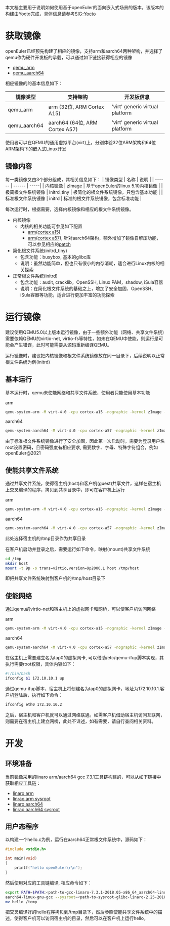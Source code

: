本文档主要用于说明如何使用基于openEuler的面向嵌入式场景的版本。该版本的构建由Yocto完成，具体信息请参考[SIG-Yocto](https://gitee.com/openeuler/community/tree/master/sig/sig-Yocto)

# 获取镜像
openEuler已经预先构建了相应的镜像，支持arm和aarch64两种架构，并选择了qemu作为硬件开发板的承载，可以通过如下链接获得相应的镜像

- [qemu_arm](https://gitee.com/beilingxie/yocto-embedded-tools/tree/images/qemu-arm)
- [qemu_aarch64](https://gitee.com/beilingxie/yocto-embedded-tools/tree/images/qemu-aarch64)

相应镜像的的基本信息如下：

| 镜像类型 | 支持架构 | 开发板信息 |
| ------ | ------ | -----|
| qemu_arm | arm (32位, ARM Cortex A15) | 'virt' generic virtual platform |
| qemu_aarch64 | aarch64 (64位, ARM Cortex A57) | 'virt' generic virtual platform |

使用者可以在QEMU的通用虚拟平台(virt)上，分别体验32位ARM架构和64位ARM架构下的嵌入式Linux开发

## 镜像内容
每一类镜像又由3个部分组成，其相关信息如下：
| 镜像类型 | 名称 | 说明 |
| ------ | ------ | -----|
| 内核镜像 | zImage | 基于openEuler的linux 5.10内核镜像 |
| 极简根文件系统镜像 | initrd_tiny | 极简化的根文件系统镜像，只包含基本功能 |
| 标准根文件系统镜像 | initrd | 标准的根文件系统镜像，包含标准功能 |

每次运行时，根据需要，选择内核镜像和相应的根文件系统镜像。

- 内核镜像
  - 内核的相关功能可参见如下配置
     - [arm(cortex a15)](https://gitee.com/openeuler/yocto-embedded-tools/blob/openEuler-21.09/config/arm/defconfig-kernel)
     - [arm(cortex a57)](https://gitee.com/openeuler/yocto-embedded-tools/blob/openEuler-21.09/config/arm64/defconfig-kernel), 针对aarch64架构，额外增加了镜像自解压功能，可以参见相应的[patch](https://gitee.com/openeuler/yocto-embedded-tools/blob/openEuler-21.09/patches/arm64/0001-arm64-add-zImage-support-for-arm64.patch)
- 简化根文件系统(initrd_tiny)
  - 包含功能：busybox, 基本的glibc库
  - 说明：虽然功能简单，但也只有很小的内存消耗，适合进行Linux内核的相关探索
- 正常根文件系统(initrd)
  - 包含功能：audit, cracklib，OpenSSH, Linux PAM，shadow, iSula容器
  - 说明：在简化根文件系统的基础之上，增加了安全加固、OpenSSH、iSula容器等功能，适合进行更加丰富的功能探索

# 运行镜像

建议使用QEMU5.0以上版本运行镜像，由于一些额外功能（网络、共享文件系统)需要依赖QEMU的virtio-net, virtio-fs等特性，如未在QEMU中使能，则运行是可能会产生错误，此时可能需要从源码重新编译QEMU。

运行镜像时，建议把内核镜像和根文件系统镜像放在同一目录下，后续说明以正常根文件系统为例(initrd)

## 基本运行

基本运行时，qemu未使能网络和共享文件系统，使用者只能使用基本功能

arm
```sh
qemu-system-arm -M virt-4.0 -cpu cortex-a15 -nographic -kernel zImage -initrd initrd
```
aarch64
```sh
qemu-system-aarch64 -M virt-4.0 -cpu cortex-a57 -nographic -kernel zImage -initrd initrd
```

由于标准根文件系统镜像进行了安全加固，因此第一次启动时，需要为登录用户名root设置密码，且密码强度有相应要求, 需要数字、字母、特殊字符组合，例如openEuler@2021

## 使能共享文件系统
通过共享文件系统，使得宿主机(host)和客户机(guest)共享文件，这样在宿主机上交叉编译的程序，拷贝到共享目录中，即可在客户机上运行

arm
```sh
qemu-system-arm -M virt-4.0 -cpu cortex-a15 -nographic -kernel zImage -initrd initrd -device virtio-9p-device,fsdev=fs1,mount_tag=host -fsdev local,security_model=passthrough,id=fs1,path=/tmp
```
aarch64
```sh
qemu-system-aarch64 -M virt-4.0 -cpu cortex-a57 -nographic -kernel zImage -initrd initrd -device virtio-9p-device,fsdev=fs1,mount_tag=host -fsdev local,security_model=passthrough,id=fs1,path=/tmp
```

此处选择宿主机的/tmp目录作为共享目录

在客户机启动并登录之后，需要运行如下命令，映射(mount)共享文件系统
```sh
cd /tmp
mkdir host
mount -t 9p -o trans=virtio,version=9p2000.L host /tmp/host
```
即把共享文件系统映射到客户机的/tmp/host目录下

## 使能网络
通过qemu的virtio-net和宿主机上的虚拟网卡和网桥，可以使客户机访问网络

arm
```sh
qemu-system-arm -M virt-4.0 -cpu cortex-a15 -nographic -kernel zImage -initrd initrd -device virtio-net-device,netdev=tap0 -netdev tap,id=tap0,script=/etc/qemu-ifup
```
aarch64
```sh
qemu-system-aarch64 -M virt-4.0 -cpu cortex-a57 -nographic -kernel zImage -initrd initrd -device virtio-net-device,netdev=tap0 -netdev tap,id=tap0,script=/etc/qemu-ifup
```

在宿主机上需要建立名为tap0的虚拟网卡, 可以借助/etc/qemu-ifup脚本实现，其执行需要root权限，具体内容如下：

```sh
#!/bin/bash
ifconfig $1 172.10.10.1 up
```
通过qemu-ifup脚本，宿主机上将创建名为tap0的虚拟网卡，地址为172.10.10.1.客户机登陆后，执行如下命令：
```sh
ifconfig eth0 172.10.10.2
```
之后，宿主机和客户机就可以通过网络联通。如需客户机借助宿主机访问互联网，则需要在宿主机上建立网桥，此处不详述，如有需要，请自行查阅相关资料。

# 开发

## 环境准备
当前镜像采用的linaro arm/aarch64 gcc 7.3.1工具链构建的，可以从如下链接中获取相应工具链：
- [linaro arm](https://releases.linaro.org/components/toolchain/binaries/7.3-2018.05/arm-linux-gnueabi/gcc-linaro-7.3.1-2018.05-x86_64_arm-linux-gnueabi.tar.xz)
- [linrao arm sysroot](https://releases.linaro.org/components/toolchain/binaries/7.3-2018.05/arm-linux-gnueabi/sysroot-glibc-linaro-2.25-2018.05-arm-linux-gnueabi.tar.xz)
- [linaro aarch64](https://releases.linaro.org/components/toolchain/binaries/7.3-2018.05/aarch64-linux-gnu/gcc-linaro-7.3.1-2018.05-x86_64_aarch64-linux-gnu.tar.xz)
- [linrao aarch64 sysroot](https://releases.linaro.org/components/toolchain/binaries/7.3-2018.05/aarch64-linux-gnu/sysroot-glibc-linaro-2.25-2018.05-aarch64-linux-gnu.tar.xz)

## 用户态程序
以构建一个hello.c为例，运行在aarch64正常根文件系统中，源码如下：
```c
#include <stdio.h>

int main(void)
{
    printf("hello openEuler\r\n");
}
```
然后使用对应的工具链编译, 相应命令如下：
```sh
export PATH=$PATH:<path-to-gcc-linaro-7.3.1-2018.05-x86_64_aarch64-linux-gnu/bin>
aarch64-linux-gnu-gcc --sysroot=<path-to-sysroot-glibc-linaro-2.25-2018.05-aarch64-linux-gnu> hello.c -o hello
mv hello /temp
```
把交叉编译好的hello程序拷贝到/tmp目录下，然后参照使能共享文件系统中的描述，使得客户机可以访问宿主机的目录，然后可以在客户机上运行hello。
